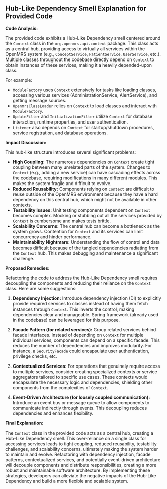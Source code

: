 ## Hub-Like Dependency Smell Explanation for Provided Code

**Code Analysis:**

The provided code exhibits a Hub-Like Dependency smell centered around the `Context` class in the `org.openmrs.api.context` package. This class acts as a central hub, providing access to virtually all services within the OpenMRS system (e.g., `ConceptService`, `PatientService`, `UserService`, etc.). Multiple classes throughout the codebase directly depend on `Context` to obtain instances of these services, making it a heavily depended-upon class.

For example:

-   `ModuleFactory` uses `Context` extensively for tasks like loading classes, accessing various services (AdministrationService, AlertService), and getting message sources.
-   `OpenmrsClassLoader` relies on `Context` to load classes and interact with `ModuleFactory`.
-   `UpdateFilter` and `InitializationFilter` utilize `Context` for database interaction, runtime properties, and user authentication.
-   `Listener` also depends on `Context` for startup/shutdown procedures, service registration, and database operations.

**Impact Discussion:**

This hub-like structure introduces several significant problems:

-   **High Coupling:** The numerous dependencies on `Context` create tight coupling between many unrelated parts of the system. Changes to `Context` (e.g., adding a new service) can have cascading effects across the codebase, requiring modifications in many different modules. This makes the system fragile and difficult to evolve.
-   **Reduced Reusability:** Components relying on `Context` are difficult to reuse outside of the OpenMRS environment because they have a hard dependency on this central hub, which might not be available in other contexts.
-   **Testability Issues:** Unit testing components dependent on `Context` becomes complex. Mocking or stubbing out all the services provided by `Context` is cumbersome and makes tests brittle.
-   **Scalability Concerns:** The central hub can become a bottleneck as the system grows. Contention for `Context` and its services can limit concurrency and hinder performance.
-   **Maintainability Nightmare:** Understanding the flow of control and data becomes difficult because of the tangled dependencies radiating from the `Context` hub. This makes debugging and maintenance a significant challenge.

**Proposed Remedies:**

Refactoring the code to address the Hub-Like Dependency smell requires decoupling the components and reducing their reliance on the `Context` class. Here are some suggestions:

1. **Dependency Injection:** Introduce dependency injection (DI) to explicitly provide required services to classes instead of having them fetch instances through `Context`. This inverts the control, making dependencies clear and manageable. Spring framework (already used in the codebase) can be leveraged for this purpose.

2. **Facade Pattern (for related services):** Group related services behind facade interfaces. Instead of depending on `Context` for multiple individual services, components can depend on a specific facade. This reduces the number of dependencies and improves modularity. For instance, a `SecurityFacade` could encapsulate user authentication, privilege checks, etc.

3. **Contextualized Services:** For operations that genuinely require access to multiple services, consider creating specialized contexts or service aggregators tailored to specific use cases. These contexts would encapsulate the necessary logic and dependencies, shielding other components from the complexities of `Context`.

4. **Event-Driven Architecture (for loosely coupled communication):** Introduce an event bus or message queue to allow components to communicate indirectly through events. This decoupling reduces dependencies and enhances flexibility.

**Final Explanation:**

The `Context` class in the provided code acts as a central hub, creating a Hub-Like Dependency smell. This over-reliance on a single class for accessing services leads to tight coupling, reduced reusability, testability challenges, and scalability concerns, ultimately making the system harder to maintain and evolve. Refactoring with dependency injection, facade patterns, contextualized services, and potentially event-driven architecture will decouple components and distribute responsibilities, creating a more robust and maintainable software architecture. By implementing these strategies, developers can alleviate the negative impacts of the Hub-Like Dependency and build a more flexible and scalable system.
